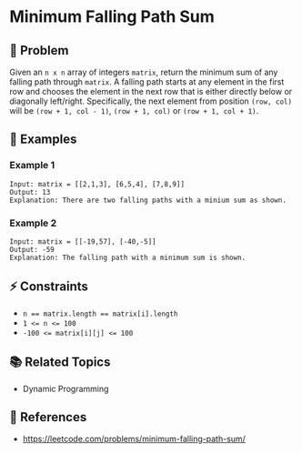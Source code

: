 # Minimum Falling Path Sum

## 🚀 Problem  
Given an `n x n` array of integers `matrix`, return the minimum sum of any falling path through `matrix`.
A falling path starts at any element in the first row and chooses the element in the next row that is either directly below or diagonally left/right. Specifically, the next element from position `(row, col)` will be `(row + 1, col - 1)`, `(row + 1, col)` or `(row + 1, col + 1)`.

## 📝 Examples  

### Example 1
```
Input: matrix = [[2,1,3], [6,5,4], [7,8,9]]
Output: 13
Explanation: There are two falling paths with a minium sum as shown.
```

### Example 2
```
Input: matrix = [[-19,57], [-40,-5]]
Output: -59
Explanation: The falling path with a minimum sum is shown.
```

## ⚡ Constraints
- `n == matrix.length == matrix[i].length`
- `1 <= n <= 100`
- `-100 <= matrix[i][j] <= 100`

## 📚 Related Topics  
- Dynamic Programming

## 🔗 References  
- https://leetcode.com/problems/minimum-falling-path-sum/
